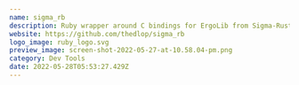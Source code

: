 ```yaml
---
name: sigma_rb
description: Ruby wrapper around C bindings for ErgoLib from Sigma-Rust.
website: https://github.com/thedlop/sigma_rb
logo_image: ruby_logo.svg
preview_image: screen-shot-2022-05-27-at-10.58.04-pm.png
category: Dev Tools
date: 2022-05-28T05:53:27.429Z
---
```

